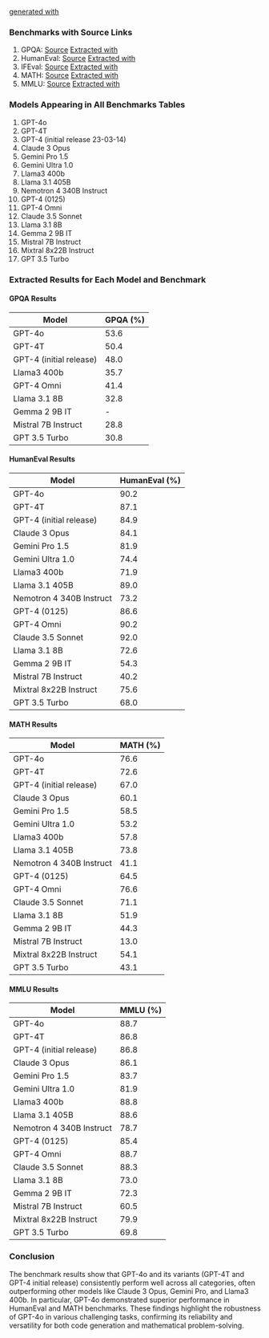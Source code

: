 [generated with](https://chatgpt.com/share/e/4c71e4f7-3f89-4be3-9296-a970fe29854e)
### Benchmarks with Source Links

1. GPQA: [Source](https://arxiv.org/pdf/2311.12022) [Extracted with](https://chatgpt.com/share/e/91b9d444-7f74-45a2-9605-7775ef37cce1)
2. HumanEval: [Source](https://arxiv.org/pdf/2107.03374) [Extracted with](https://chatgpt.com/share/e/e912a8ae-b266-42e7-bfde-5a3e8cccd9d9)
3. IFEval: [Source](https://arxiv.org/pdf/2311.07911) [Extracted with](https://chatgpt.com/share/e/6ecc08e8-3a4f-499d-ad2e-09767813a8cc)
4. MATH: [Source](https://arxiv.org/pdf/2103.03874) [Extracted with](https://chatgpt.com/share/e/64046a3a-ef8d-4c61-8650-eaea3cb8108e)
5. MMLU: [Source](https://arxiv.org/pdf/2009.03300) [Extracted with](https://chatgpt.com/share/e/4bc6b406-c8f4-43f9-9e53-5a2b2c05b619)

### Models Appearing in All Benchmarks Tables

1. GPT-4o
2. GPT-4T
3. GPT-4 (initial release 23-03-14)
4. Claude 3 Opus
5. Gemini Pro 1.5
6. Gemini Ultra 1.0
7. Llama3 400b
8. Llama 3.1 405B
9. Nemotron 4 340B Instruct
10. GPT-4 (0125)
11. GPT-4 Omni
12. Claude 3.5 Sonnet
13. Llama 3.1 8B
14. Gemma 2 9B IT
15. Mistral 7B Instruct
16. Mixtral 8x22B Instruct
17. GPT 3.5 Turbo

### Extracted Results for Each Model and Benchmark

#### GPQA Results

| Model                      | GPQA (%)   |
|----------------------------|------------|
| GPT-4o                     | 53.6       |
| GPT-4T                     | 50.4       |
| GPT-4 (initial release)    | 48.0       |
| Llama3 400b                | 35.7       |
| GPT-4 Omni                 | 41.4       |
| Llama 3.1 8B               | 32.8       |
| Gemma 2 9B IT              | -          |
| Mistral 7B Instruct        | 28.8       |
| GPT 3.5 Turbo              | 30.8       |

#### HumanEval Results

| Model                      | HumanEval (%) |
|----------------------------|---------------|
| GPT-4o                     | 90.2          |
| GPT-4T                     | 87.1          |
| GPT-4 (initial release)    | 84.9          |
| Claude 3 Opus              | 84.1          |
| Gemini Pro 1.5             | 81.9          |
| Gemini Ultra 1.0           | 74.4          |
| Llama3 400b                | 71.9          |
| Llama 3.1 405B             | 89.0          |
| Nemotron 4 340B Instruct   | 73.2          |
| GPT-4 (0125)               | 86.6          |
| GPT-4 Omni                 | 90.2          |
| Claude 3.5 Sonnet          | 92.0          |
| Llama 3.1 8B               | 72.6          |
| Gemma 2 9B IT              | 54.3          |
| Mistral 7B Instruct        | 40.2          |
| Mixtral 8x22B Instruct     | 75.6          |
| GPT 3.5 Turbo              | 68.0          |

#### MATH Results

| Model                      | MATH (%)    |
|----------------------------|-------------|
| GPT-4o                     | 76.6        |
| GPT-4T                     | 72.6        |
| GPT-4 (initial release)    | 67.0        |
| Claude 3 Opus              | 60.1        |
| Gemini Pro 1.5             | 58.5        |
| Gemini Ultra 1.0           | 53.2        |
| Llama3 400b                | 57.8        |
| Llama 3.1 405B             | 73.8        |
| Nemotron 4 340B Instruct   | 41.1        |
| GPT-4 (0125)               | 64.5        |
| GPT-4 Omni                 | 76.6        |
| Claude 3.5 Sonnet          | 71.1        |
| Llama 3.1 8B               | 51.9        |
| Gemma 2 9B IT              | 44.3        |
| Mistral 7B Instruct        | 13.0        |
| Mixtral 8x22B Instruct     | 54.1        |
| GPT 3.5 Turbo              | 43.1        |

#### MMLU Results

| Model                      | MMLU (%)    |
|----------------------------|-------------|
| GPT-4o                     | 88.7        |
| GPT-4T                     | 86.8        |
| GPT-4 (initial release)    | 86.8        |
| Claude 3 Opus              | 86.1        |
| Gemini Pro 1.5             | 83.7        |
| Gemini Ultra 1.0           | 81.9        |
| Llama3 400b                | 88.8        |
| Llama 3.1 405B             | 88.6        |
| Nemotron 4 340B Instruct   | 78.7        |
| GPT-4 (0125)               | 85.4        |
| GPT-4 Omni                 | 88.7        |
| Claude 3.5 Sonnet          | 88.3        |
| Llama 3.1 8B               | 73.0        |
| Gemma 2 9B IT              | 72.3        |
| Mistral 7B Instruct        | 60.5        |
| Mixtral 8x22B Instruct     | 79.9        |
| GPT 3.5 Turbo              | 69.8        |

### Conclusion

The benchmark results show that GPT-4o and its variants (GPT-4T and GPT-4 initial release) consistently perform well across all categories, often outperforming other models like Claude 3 Opus, Gemini Pro, and Llama3 400b. In particular, GPT-4o demonstrated superior performance in HumanEval and MATH benchmarks. These findings highlight the robustness of GPT-4o in various challenging tasks, confirming its reliability and versatility for both code generation and mathematical problem-solving.